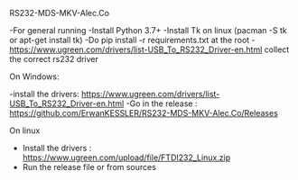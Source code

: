 RS232-MDS-MKV-Alec.Co

-For general running
-Install Python 3.7+
-Install Tk on linux (pacman -S tk or apt-get install tk)
-Do pip install -r requirements.txt at the root
-https://www.ugreen.com/drivers/list-USB_To_RS232_Driver-en.html collect the correct rs232 driver

On Windows: 

-install the drivers: https://www.ugreen.com/drivers/list-USB_To_RS232_Driver-en.html
-Go in the release : https://github.com/ErwanKESSLER/RS232-MDS-MKV-Alec.Co/Releases

On linux

- Install the drivers : https://www.ugreen.com/upload/file/FTDI232_Linux.zip
- Run the release file or from sources
